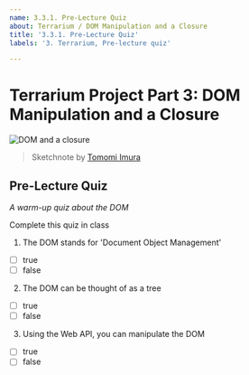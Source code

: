 ```yaml
---
name: 3.3.1. Pre-Lecture Quiz
about: Terrarium / DOM Manipulation and a Closure
title: '3.3.1. Pre-Lecture Quiz'
labels: '3. Terrarium, Pre-lecture quiz'

---
```

# Terrarium Project Part 3: DOM Manipulation and a Closure

![DOM and a closure](https://github.com/Extenza-Academy/WebDev-100_2021-Q1/blob/main/lessons/3-terrarium/3-intro-to-DOM-and-closures/images/webdev101-js.png)
> Sketchnote by [Tomomi Imura](https://twitter.com/girlie_mac)

## Pre-Lecture Quiz

*A warm-up quiz about the DOM*

Complete this quiz in class

1. The DOM stands for 'Document Object Management'

- [ ] true
- [ ] false

2. The DOM can be thought of as a tree

- [ ] true
- [ ] false

3. Using the Web API, you can manipulate the DOM

- [ ] true
- [ ] false
